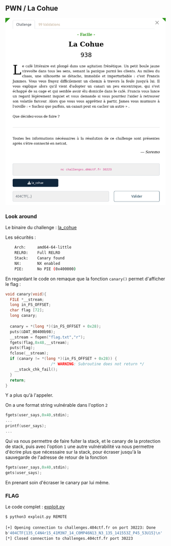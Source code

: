 ## PWN / La Cohue

<p align="center">
  <img src="img/consignes.png" />
</p>


### Look around


Le binaire du challenge : [la_cohue](files/la_cohue)


Les sécurités :

```bash
    Arch:     amd64-64-little
    RELRO:    Full RELRO
    Stack:    Canary found
    NX:       NX enabled
    PIE:      No PIE (0x400000)
```


En regardant le code on remaque que la fonction `canary()` permet d'afficher le flag :

```c
void canary(void){
  FILE *__stream;
  long in_FS_OFFSET;
  char flag [72];
  long canary;

  canary = *(long *)(in_FS_OFFSET + 0x28);
  puts(&DAT_00400b98);
  __stream = fopen("flag.txt","r");
  fgets(flag,0x48,__stream);
  puts(flag);
  fclose(__stream);
  if (canary != *(long *)(in_FS_OFFSET + 0x28)) {
                    /* WARNING: Subroutine does not return */
    __stack_chk_fail();
  }
  return;
}
```

Y a plus qu'à l'appeler.

On a une format string vulnérable dans l'option `2`
```c
fgets(user_says,0x40,stdin);
...
printf(user_says);
...
```

Qui va nous permettre de faire fuiter la stack, et le canary de la protection de stack, puis avec l'option `1` une autre vulnérabilité va nous permettre d'écrire plus que nécessaire sur la stack, pour écraser jusqu'à la sauvegarde de l'adresse de retour de la fonction

```c
fgets(user_says,0x40,stdin);
gets(user_says);
```

En prenant soin d'écraser le canary par lui même.

### FLAG

Le code complet : [exploit.py](files/exploit.py)

```bash
$ python3 exploit.py REMOTE

[+] Opening connection to challenges.404ctf.fr on port 30223: Done
b'404CTF{135_C4N4r15_41M3N7_14_C0MP46N13_N3_135_141553Z_P45_53U15}\n'
[*] Closed connection to challenges.404ctf.fr port 30223
```
